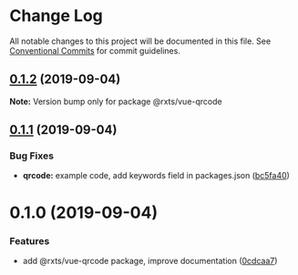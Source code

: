 # Change Log

All notable changes to this project will be documented in this file.
See [Conventional Commits](https://conventionalcommits.org) for commit guidelines.

## [0.1.2](https://github.com/rx-ts/vue/compare/@rxts/vue-qrcode@0.1.1...@rxts/vue-qrcode@0.1.2) (2019-09-04)

**Note:** Version bump only for package @rxts/vue-qrcode

## [0.1.1](https://github.com/rx-ts/vue/compare/@rxts/vue-qrcode@0.1.0...@rxts/vue-qrcode@0.1.1) (2019-09-04)

### Bug Fixes

- **qrcode:** example code, add keywords field in packages.json ([bc5fa40](https://github.com/rx-ts/vue/commit/bc5fa40))

# 0.1.0 (2019-09-04)

### Features

- add @rxts/vue-qrcode package, improve documentation ([0cdcaa7](https://github.com/rx-ts/vue/commit/0cdcaa7))
